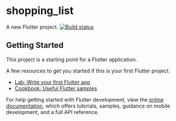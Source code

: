 # shopping_list

A new Flutter project.
[![Build status](https://build.appcenter.ms/v0.1/apps/95066272-2c23-4b2d-893b-697b64205a56/branches/main/badge)](https://appcenter.ms)

## Getting Started

This project is a starting point for a Flutter application.

A few resources to get you started if this is your first Flutter project:

- [Lab: Write your first Flutter app](https://docs.flutter.dev/get-started/codelab)
- [Cookbook: Useful Flutter samples](https://docs.flutter.dev/cookbook)

For help getting started with Flutter development, view the
[online documentation](https://docs.flutter.dev/), which offers tutorials,
samples, guidance on mobile development, and a full API reference.
